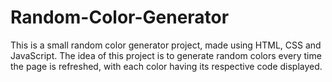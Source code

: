 # Random-Color-Generator
This is a small random color generator project, made using HTML, CSS and JavaScript. The idea of this project is to generate random colors every time the page is refreshed, with each color having its respective code displayed.
